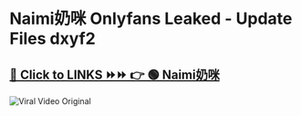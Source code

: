 
 # Naimi奶咪 Onlyfans Leaked - Update Files dxyf2

## <h2><a href="https://clipsfans.com/Naimi奶咪&ref=git">🔗 Click to LINKS ⏩⏩ 👉 🟢 Naimi奶咪 </a></h2>

<a href="https://clipsfans.com/Naimi奶咪&ref=git" rel="nofollow" data-target="animated-image.originalLink"><img src="https://i.ibb.co.com/xMMVF88/686577567.gif" alt="Viral Video Original" style="max-width: 100%; display: inline-block;" data-target="animated-image.originalImage"></a>

